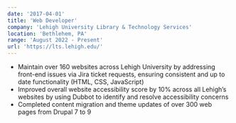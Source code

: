 ```yaml
---
date: '2017-04-01'
title: 'Web Developer'
company: 'Lehigh University Library & Technology Services'
location: 'Bethlehem, PA'
range: 'August 2022 - Present'
url: 'https://lts.lehigh.edu/'
---
```


- Maintain over 160 websites across Lehigh University by addressing front-end issues via Jira ticket requests, ensuring consistent and up to date functionality (HTML, CSS, JavaScript)
- Improved overall website accessibility score by 10% across all Lehigh’s websites by using Dubbot to identify and resolve accessibility concerns
- Completed content migration and theme updates of over 300 web pages from Drupal 7 to 9
